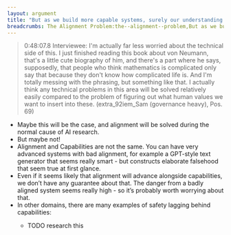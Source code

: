 ```yaml
---
layout: argument
title: "But as we build more capable systems, surely our understanding of how to align them will advance equally well"
breadcrumbs: The Alignment Problem:the--alignment--problem,But as we build more capable systems surely our understanding of how to align them will advance equally well:alignment-advances-equally
---
```

<blockquote>0:48:07.8 Interviewee: I'm actually far less worried about the technical side of this. I just finished reading this book about von Neumann, that's a little cute biography of him, and there's a part where he says, supposedly, that people who think mathematics is complicated only say that because they don't know how complicated life is. And I'm totally messing with the phrasing, but something like that. I actually think any technical problems in this area will be solved relatively easily compared to the problem of figuring out what human values we want to insert into these. (extra_92iem_Sam (governance heavy), Pos. 69)</blockquote>
<ul><li>Maybe this will be the case, and alignment will be solved during the normal cause of AI research.</li>
<li>But maybe not!</li>
<li>Alignment and Capabilities are not the same. You can have very advanced systems with bad alignment, for example a GPT-style text generator that seems really smart - but constructs elaborate falsehood that seem true at first glance.</li>
<li>Even if it seems likely that alignment will advance alongside capabilities, we don’t have any guarantee about that. The danger from a badly aligned system seems really high - so it’s probably worth worrying about that.</li>
<li>In other domains, there are many examples of safety lagging behind capabilities:</li>
<ul><li>TODO research this</li>
